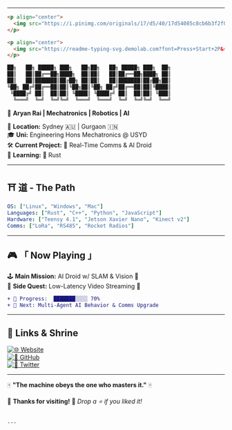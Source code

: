 
---

```md
<p align="center">
  <img src="https://i.pinimg.com/originals/17/d5/40/17d54085c8cb6b3f2f0da5bd6ce6a451.gif" width="500" alt="Pixel Art Japan GIF">
</p>

<p align="center">
  <img src="https://readme-typing-svg.demolab.com?font=Press+Start+2P&size=18&duration=2500&color=FF5733&background=000000&center=true&vCenter=true&lines=Welcome+to+YANYAN's+World!;Mechatronics+%26+AI+Droid+Dev!;Rust+%7C+Robotics+%7C+LoRa+%7C+AI!;Real-Time+Comms+%7C+SLAM+%7C+Vision!">
</p>

```
```md
██╗   ██╗ █████╗ ███╗   ██╗██╗   ██╗ █████╗ ███╗  ██╗
██║   ██║██╔══██╗████╗  ██║██║   ██║██╔══██╗████╗ ██║
██║   ██║███████║██╔██╗ ██║██║   ██║███████║██╔██╗██║
╚██╗ ██╔╝██╔══██║██║╚██╗██║╚██╗ ██╔╝██╔══██║██║╚████║
 ╚████╔╝ ██║  ██║██║ ╚████║ ╚████╔╝ ██║  ██║██║ ╚███║
  ╚═══╝  ╚═╝  ╚═╝╚═╝  ╚═══╝  ╚═══╝  ╚═╝  ╚═╝╚═╝  ╚══╝
```

🎌 **Aryan Rai | Mechatronics | Robotics | AI**  

📍 **Location:** Sydney 🇦🇺 | Gurgaon 🇮🇳  
🎓 **Uni:** Engineering Hons Mechatronics @ USYD  
🛠 **Current Project:** 🚀 Real-Time Comms & AI Droid  
🌱 **Learning:** 🦀 Rust  

---

## ⛩️ **道 - The Path**  
```yaml
OS: ["Linux", "Windows", "Mac"]
Languages: ["Rust", "C++", "Python", "JavaScript"]
Hardware: ["Teensy 4.1", "Jetson Xavier Nano", "Kinect v2"]
Comms: ["LoRa", "RS485", "Rocket Radios"]
```

---

## 🎮 **「 Now Playing 」**  
🕹️ **Main Mission:** AI Droid w/ SLAM & Vision 🏮  
📡 **Side Quest:** Low-Latency Video Streaming 🔴  

```diff
+ 🚀 Progress:  ███████░░░░ 70%
+ 🎯 Next: Multi-Agent AI Behavior & Comms Upgrade
```

---

## 🏯 **Links & Shrine**  
[![🌐 Website](https://img.shields.io/badge/Website-aryanrai.github.io-ffcc00?style=for-the-badge)](https://aryanrai.github.io/)  
[![🐙 GitHub](https://img.shields.io/badge/GitHub-@aryanrai-333?style=for-the-badge&logo=github)](https://github.com/aryanrai)  
[![📡 Twitter](https://img.shields.io/badge/Twitter-@yourhandle-1DA1F2?style=for-the-badge&logo=twitter)](https://twitter.com/yourhandle)  

---

🀄 **"The machine obeys the one who masters it."** 🀄  

🏯 **Thanks for visiting!** 🚀 *Drop a ⭐ if you liked it!*  
```

---
